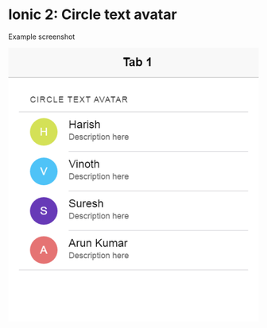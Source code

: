 # Ionic 2: Circle text avatar

Example screenshot

![Alt text](/screenshot.PNG?raw=true "Circle text avatar")


